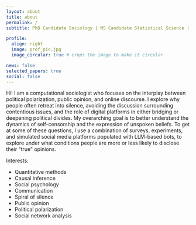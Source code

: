 ```yaml
---
layout: about
title: about
permalink: /
subtitle: PhD Candidate Sociology | MS Candidate Statistical Science | Computational Social Scientist

profile:
  align: right
  image: prof_pic.jpg
  image_circular: true # crops the image to make it circular

news: false 
selected_papers: true 
social: false 
---
```


Hi! I am a computational sociologist who focuses on the interplay between political polarization, public opinion, and online discourse. I explore why people often retreat into silence, avoiding the discussion surrounding contentious issues, and the role of digital platforms in either bridging or deepening political divides. My overarching goal is to better understand the dynamics of self-censorship and the expression of unspoken beliefs. To get at some of these questions, I use a combination of surveys, experiments, and simulated social media platforms populated with LLM-based bots, to explore under what conditions people are more or less likely to disclose their "true" opinions. 

Interests:
- Quantitative methods
- Causal inference
- Social psychology
- Communication
- Spiral of silence
- Public opinion
- Political polarization
- Social network analysis

